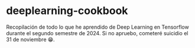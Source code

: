 # deeplearning-cookbook
Recopilación de todo lo que he aprendido de Deep Learning en Tensorflow durante el segundo semestre de 2024. Si no apruebo, cometeré suicidio el 31 de noviembre 😁.
